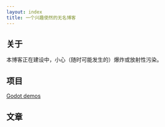 ```yaml
---
layout: index
title: 一个兴趣使然的无名博客
---
```

## 关于

本博客正在建设中，小心（随时可能发生的）爆炸或放射性污染。

## 项目

[Godot demos](https://github.com/Ahai-8/godot-demos)

## 文章

